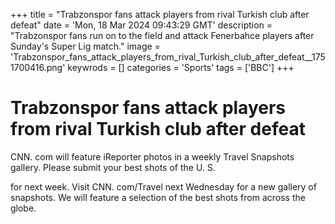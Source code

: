 +++
title = "Trabzonspor fans attack players from rival Turkish club after defeat"
date = 'Mon, 18 Mar 2024 09:43:29 GMT'
description = "Trabzonspor fans run on to the field and attack Fenerbahce players after Sunday's Super Lig match."
image = 'Trabzonspor_fans_attack_players_from_rival_Turkish_club_after_defeat__1751700416.png'
keywrods =  []
categories = 'Sports'
tags = ['BBC']
+++

# Trabzonspor fans attack players from rival Turkish club after defeat

CNN.
com will feature iReporter photos in a weekly Travel Snapshots gallery.
Please submit your best shots of the U.
S.

for next week.
Visit CNN.
com/Travel next Wednesday for a new gallery of snapshots.
We will feature a selection of the best shots from across the globe.


